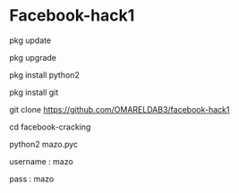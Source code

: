 # Facebook-hack1
pkg update

pkg upgrade

pkg install python2

pkg install git

git clone https://github.com/OMARELDAB3/facebook-hack1

cd facebook-cracking

python2 mazo.pyc

username : mazo

pass : mazo
